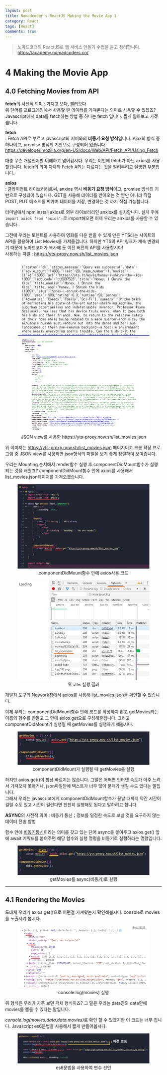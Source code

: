 ```yaml
---
layout: post
title: Nomadcoder's ReactJS Making the Movie App 1
category: React
tags: [React]
comments: true
---
```


> 노마드코더의 ReactJS로 웹 서비스 만들기 수업을 듣고 정리합니다. <https://academy.nomadcoders.co/>

# 4 Making the Movie App

## 4.0 Fetching Movies from API

**fetch**의 사전적 의미 : 가지고 오다, 불러오다  
위 단어를 프로그래밍에서 사용할 땐 데이터를 가져온다는 의미로 사용할 수 있겠죠?  
Javascript에서 data를 fetch하는 방법 중 하나는 fetch 입니다. 짧게 알아보고 가겠습니다.

**fetch**  
  : Fetch API로 부르고 javascript의 서버와의 **비동기 요청 방식**입니다. Ajax의 방식 중 하나이고, promise 방식의 기반으로 구성되어 있습니다.   
  <https://developer.mozilla.org/en-US/docs/Web/API/Fetch_API/Using_Fetch>

대충 무슨 개념인지만 이해하고 넘어갑시다. 우리는 이번에 fetch가 아닌 axios를 사용할겁니다. fetch의 의미 자체와 Fetch API는 다르다는 것을 알려주려고 설명한 부분입니다.

**axios**  
   : 클라이언트 라이브러리로써, anxios 역시 **비동기 요청 방식**이고, promise 방식의 기반으로 구성되어 있습니다. GET을 사용해 데이터를 받아오는 것 뿐만 아니라 직접 POST, PUT 메소드를 써가며 데이터를 저장, 변경하는 것 까지 직접 가능합니다.  

터미널에서 npm install axios로 외부 라이브러리인 anxiox를 설치합니다. 
설치 후에 `import axios from 'axios';`로 import해오면 이제 우리는 anxios를 사용할 수 있습니다.

그전에 우리는 토렌트를 사용하여 영화를 다운 받을 수 있게 만든 YTS라는 사이트의 API를 활용하여 List Movies를 가져올겁니다. 하지만 YTS의 API 링크가 계속 변경되기 때문에 노마드코더가 복사해 둔 이전 버전의 API를 사용합시다!  
사용하는 파일 : https://yts-proxy.now.sh/list_movies.json

<center>
<figure>
<img src="/assets/post-img/react/nomad_react_5-1.jpg" alt="">
<figcaption>JSON view를 사용한 https://yts-proxy.now.sh/list_movies.json</figcaption>
</figure>
</center>

위 이미지는 https://yts-proxy.now.sh/list_movies.json 페이지이고 크롬 확장 프로그램 중 JSON view를 사용하면 json형식의 파일을 보기 좋게 정렬하여 보여줍니다.

우리는 Mounting 순서에서 render함수 실행 후 componentDidMount함수가 실행되는 것을 배웠죠? componentDidMount함수 안에 axios를 사용해서 list_movies.json페이지를 가져오겠습니다.

<center>
<figure>
<img src="/assets/post-img/react/nomad_react_5-2.jpg" alt="">
<figcaption>componentDidMount함수 안에 axios사용 코드</figcaption>
</figure>
</center>

<center>
<figure>
<img src="/assets/post-img/react/nomad_react_5-3.jpg" alt="">
<figcaption>위 코드 실행 결과</figcaption>
</figure>
</center>

개발자 도구의 Network창에서 axios를 사용해 list_movies.json을 확인할 수 있습니다.  

이제 우리는 componentDidMount함수 안에 코드를 작성하지 않고 getMovies라는 이름의 함수를 만들고 그 안에 axios.get으로 구성해줄겁니다. 그리고 componentDidMount가 실행될 때 getMovies를 실행하게 해봅시다.

<center>
<figure>
<img src="/assets/post-img/react/nomad_react_5-4.jpg" alt="">
<figcaption>componentDidMount가 실행될 때 getMovies를 실행</figcaption>
</figure>
</center>

하지만 axios.get()이 항상 빠르지는 않습니다. 그말은 어쩌면 인터넷 속도가 아주 느려서 가져오지 못하거나, json파일안에 텍스트가 너무 많아 문제가 생길 수도 있다는 말입니다.  
그래서 우리는 javascript에게 componentDidMount함수가 끝날 때까지 약간 시간이 걸릴 수도 있고 시간이 걸린다면 천천히 실행해도 된다고 말하려고 합니다.

**ASYNC**의 사전적 의미 : 비동기 통신；정보를 일정한 속도로 보낼 것을 요구하지 않는 데이터 전송 방법  

함수 안에 <u>비동기통신</u>이라는 의미를 갖고 있는 단어 async를 붙여주고 axios.get() 앞에 await 키워드를 붙여주면 해당 함수와 실행 명령을 비동기로 실행하라는 명령입니다.

<center>
<figure>
<img src="/assets/post-img/react/nomad_react_5-5.jpg" alt="">
<figcaption>getMovies를 async(비동기)로 실행</figcaption>
</figure>
</center>

---

## 4.1 Rendering the Movies

도대체 우리가 axios.get()으로 어떤걸 가져왔는지 확인해봅시다. console로 movies를 노출시켜 봅시다.

<center>
<figure>
<img src="/assets/post-img/react/nomad_react_5-6.jpg" alt="">
<figcaption>console.log(movies) 실행</figcaption>
</figure>
</center>

위 형식은 우리가 자주 보던 객체 형식이죠? 그 말은 우리는 data안의 data안에 movies를 뽑을 수 있다는 말입니다.

<i>console.log(movies.data.data.movies)</i>로 확인 할 수 있겠지만 이 코드는 너무 깁니다. Javascript es6문법을 사용해서 짧게 만들어봅시다. 

<center>
<figure>
<img src="/assets/post-img/react/nomad_react_5-7.jpg" alt="">
<figcaption>es6문법을 사용하여 변수 선언</figcaption>
</figure>
</center>






